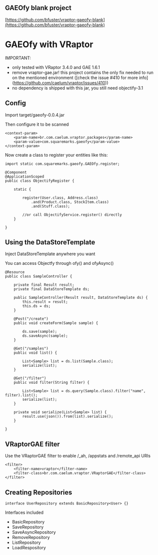 ## GAEOfy blank project

[https://github.com/bfuster/vraptor-gaeofy-blank](https://github.com/bfuster/vraptor-gaeofy-blank)

# GAEOfy with VRaptor

IMPORTANT:

* only tested with VRaptor 3.4.0 and GAE 1.6.1
* remove vraptor-gae.jar! this project contains the only fix needed to run on the mentioned environment ([check the issue #410 for more info] (https://github.com/caelum/vraptor/issues/410))
* no dependency is shipped with this jar, you still need objectify-3.1

## Config

Import target/gaeofy-0.0.4.jar

Then configure it to be scanned

	<context-param>
		<param-name>br.com.caelum.vraptor.packages</param-name>
		<param-value>com.squaremarks.gaeofy</param-value>
	</context-param>


Now create a class to register your entities like this:
	
	import static com.squaremarks.gaeofy.GAEOfy.register;
	
	@Component
	@ApplicationScoped
	public class ObjectifyRegister {
	
		static {
			
			register(User.class, Address.class)
				.and(Product.class, StockItem.class)
				.and(Stuff.class);
			
			//or call ObjectifyService.register() directly
		}

	}

## Using the DataStoreTemplate

Inject DataStoreTemplate anywhere you want

You can access Objectfy through ofy() and ofyAsync()

	@Resource
	public class SampleController {
	
		private final Result result;
		private final DataStoreTemplate ds;
	
		public SampleController(Result result, DataStoreTemplate ds) {
			this.result = result;
			this.ds = ds;
		}
		
		@Post("/create")
		public void createForm(Sample sample) {

			ds.save(sample);
			ds.saveAsync(sample);
		}
	
		@Get("/samples")
		public void list() {
	
			List<Sample> list = ds.list(Sample.class);
			serialize(list);
		}
	
		@Get("/filter")
		public void filter(String filter) {

			List<Sample> list = ds.query(Sample.class).filter("name", filter).list();
			serialize(list);
		}
	
		private void serialize(List<Sample> list) {
			result.use(json()).from(list).serialize();
		}
	
	}

## VRaptorGAE filter

Use the VRaptorGAE filter to enable /_ah, /appstats and /remote_api URIs

	<filter>
		<filter-name>vraptor</filter-name>
		<filter-class>br.com.caelum.vraptor.VRaptorGAE</filter-class>
	</filter>

## Creating Repositories

	interface UserRepository extends BasicRepository<User> {}


Interfaces included

- BasicRepository
- SaveRepository
- SaveAsyncRepository
- RemoveRepository
- ListRepository
- LoadRespository
